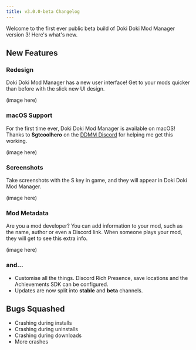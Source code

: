 ```yaml
---
title: v3.0.0-beta Changelog
---
```


Welcome to the first ever public beta build of Doki Doki Mod Manager version 3! Here's what's new.

## New Features

### Redesign

Doki Doki Mod Manager has a new user interface! Get to your mods quicker than before with the slick new UI design.

(image here)

### macOS Support

For the first time ever, Doki Doki Mod Manager is available on macOS! Thanks to **Sgtcoolhero** on the [DDMM Discord](https://doki.space/discord) for helping me get this working.

(image here)

### Screenshots

Take screenshots with the S key in game, and they will appear in Doki Doki Mod Manager.

(image here)

### Mod Metadata

Are you a mod developer? You can add information to your mod, such as the name, author or even a Discord link. When someone plays your mod, they will get to see this extra info.

(image here)

### and...

* Customise all the things. Discord Rich Presence, save locations and the Achievements SDK can be configured.
* Updates are now split into **stable** and **beta** channels.

## Bugs Squashed

* Crashing during installs
* Crashing during uninstalls
* Crashing during downloads
* More crashes 